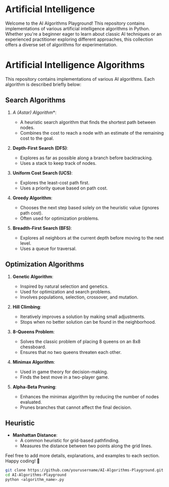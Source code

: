 # Artificial Intelligence

Welcome to the AI Algorithms Playground! This repository contains implementations of various artificial intelligence algorithms in Python. Whether you're a beginner eager to learn about classic AI techniques or an experienced practitioner exploring different approaches, this collection offers a diverse set of algorithms for experimentation.

# Artificial Intelligence Algorithms

This repository contains implementations of various AI algorithms. Each algorithm is described briefly below:

## Search Algorithms
1. **A* (Astar) Algorithm**:
   - A heuristic search algorithm that finds the shortest path between nodes.
   - Combines the cost to reach a node with an estimate of the remaining cost to the goal.

2. **Depth-First Search (DFS)**:
   - Explores as far as possible along a branch before backtracking.
   - Uses a stack to keep track of nodes.

3. **Uniform Cost Search (UCS)**:
   - Explores the least-cost path first.
   - Uses a priority queue based on path cost.

4. **Greedy Algorithm**:
   - Chooses the next step based solely on the heuristic value (ignores path cost).
   - Often used for optimization problems.

5. **Breadth-First Search (BFS)**:
   - Explores all neighbors at the current depth before moving to the next level.
   - Uses a queue for traversal.

## Optimization Algorithms
1. **Genetic Algorithm**:
   - Inspired by natural selection and genetics.
   - Used for optimization and search problems.
   - Involves populations, selection, crossover, and mutation.

2. **Hill Climbing**:
   - Iteratively improves a solution by making small adjustments.
   - Stops when no better solution can be found in the neighborhood.

3. **8-Queens Problem**:
   - Solves the classic problem of placing 8 queens on an 8x8 chessboard.
   - Ensures that no two queens threaten each other.

4. **Minimax Algorithm**:
   - Used in game theory for decision-making.
   - Finds the best move in a two-player game.

5. **Alpha-Beta Pruning**:
   - Enhances the minimax algorithm by reducing the number of nodes evaluated.
   - Prunes branches that cannot affect the final decision.

## Heuristic
- **Manhattan Distance**:
  - A common heuristic for grid-based pathfinding.
  - Measures the distance between two points along the grid lines.

Feel free to add more details, explanations, and examples to each section. Happy coding! 🚀


```bash
git clone https://github.com/yourusername/AI-Algorithms-Playground.git
cd AI-Algorithms-Playground
python <algorithm_name>.py




